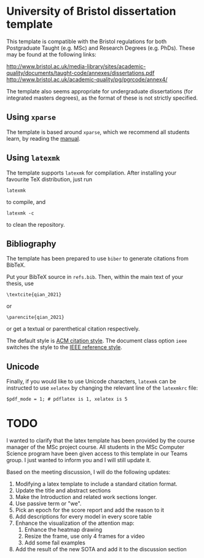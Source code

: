 # University of Bristol dissertation template

This template is compatible with the Bristol regulations for both Postgraduate
Taught (e.g. MSc) and Research Degrees (e.g. PhDs). These may be found at the
following links:

  http://www.bristol.ac.uk/media-library/sites/academic-quality/documents/taught-code/annexes/dissertations.pdf
  http://www.bristol.ac.uk/academic-quality/pg/pgrcode/annex4/

The template also seems appropriate for undergraduate dissertations (for
integrated masters degrees), as the format of these is not strictly specified.

## Using `xparse`

The template is based around `xparse`, which we recommend all students learn, by
reading the [manual](https://ctan.org/pkg/xparse?lang=en).

## Using `latexmk`

The template supports `latexmk` for compilation. After installing your favourite
TeX distribution, just run

```
latexmk
```

to compile, and

```
latexmk -c
```

to clean the repository.

## Bibliography

The template has been prepared to use `biber` to generate citations from BibTeX.

Put your BibTeX source in `refs.bib`. Then, within the main text of your thesis, use
```
\textcite{qian_2021}
```
or
```
\parencite{qian_2021}
```
or get a textual or parenthetical citation respectively.

The default style is [ACM citation
style](https://www.acm.org/publications/authors/reference-formatting). The
document class option `ieee` switches the style to the [IEEE reference
style](https://ieeeauthorcenter.ieee.org/wp-content/uploads/IEEE-Reference-Guide.pdf).


## Unicode

Finally, if you would like to use Unicode characters, `latexmk` can be
instructed to use `xelatex` by changing the relevant line of the `latexmkrc`
file:

```
$pdf_mode = 1; # pdflatex is 1, xelatex is 5
```


# TODO
I wanted to clarify that the latex template has been provided by the course manager of the MSc project course. All students in the MSc Computer Science program have been given access to this template in our Teams group. I just wanted to inform you and I will still update it.

Based on the meeting discussion, I will do the following updates: 

1. Modifying a latex template to include a standard citation format.
2. Update the title and abstract sections
3. Make the Introduction and related work sections longer.
4. Use passive term or "we".
5. Pick an epoch for the score report and add the reason to it
6. Add descriptions for every model in every score table
7. Enhance the visualization of the attention map:
    1. Enhance the heatmap drawing
    2. Resize the frame, use only 4 frames for a video
    3. Add some fail examples
8. Add the result of the new SOTA and add it to the discussion section






